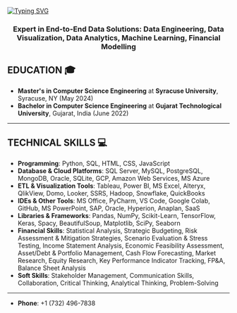 [![Typing SVG](https://readme-typing-svg.demolab.com?font=Fira+Code&pause=1000&color=2ECC40&width=720&lines=%F0%9F%91%8B+%0A+Hey%2C+there%21%21+I'm+Hemil+Shah+and+Welcome+to+my+Profile%21)](https://git.io/typing-svg)

<h3 align="center">Expert in End-to-End Data Solutions: Data Engineering, Data Visualization, Data Analytics, Machine Learning, Financial Modelling</h3>


## **EDUCATION** 🎓  
- **Master's in Computer Science Engineering** at **Syracuse University**, Syracuse, NY (May 2024)
- **Bachelor in Computer Science Engineering** at **Gujarat Technological University**, Gujarat, India (June 2022) 
---

## **TECHNICAL SKILLS** 💻

- **Programming**: Python, SQL, HTML, CSS, JavaScript  
- **Database & Cloud Platforms**: SQL Server, MySQL, PostgreSQL, MongoDB, Oracle, SQLite, GCP, Amazon Web Services, MS Azure  
- **ETL & Visualization Tools**: Tableau, Power BI, MS Excel, Alteryx, QlikView, Domo, Looker, SSRS, Hadoop, Snowflake, QuickBooks  
- **IDEs & Other Tools**: MS Office, PyCharm, VS Code, Google Colab, GitHub, MS PowerPoint, SAP, Oracle, Hyperion, Anaplan, SaaS  
- **Libraries & Frameworks**: Pandas, NumPy, Scikit-Learn, TensorFlow, Keras, Spacy, BeautifulSoup, Matplotlib, SciPy, Seaborn  
- **Financial Skills**: Statistical Analysis, Strategic Budgeting, Risk Assessment & Mitigation Strategies, Scenario Evaluation & Stress Testing, Income Statement Analysis, Economic Feasibility Assessment, Asset/Debt & Portfolio Management, Cash Flow Forecasting, Market Research, Equity Research, Key Performance Indicator Tracking, FP&A, Balance Sheet Analysis  
- **Soft Skills**: Stakeholder Management, Communication Skills, Collaboration, Critical Thinking, Analytical Thinking, Problem-Solving  

---

 
- **Phone**: +1 (732) 496-7838  
